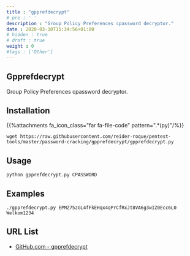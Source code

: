 ```yaml
---
title : "gpprefdecrypt"
# pre : ' '
description : "Group Policy Preferences cpassword decryptor."
date : 2020-03-10T15:34:56+01:00
# hidden : true
# draft : true
weight : 0
#tags : ['Other']
---
```


## Gpprefdecrypt

Group Policy Preferences cpassword decryptor.

## Installation

{{%attachments fa_icon_class="far fa-file-code" pattern=".*(py)"/%}}

```plain
wget https://raw.githubusercontent.com/reider-roque/pentest-tools/master/password-cracking/gpprefdecrypt/gpprefdecrypt.py
```

## Usage

```plain
python gpprefdecrypt.py CPASSWORD
```

## Examples

```plain
./gpprefdecrypt.py EPMZ75zGL4fFkEHqx4qPrCfRxJt8VA6g3wIZ0Ecc6L0
Welkom1234
```

## URL List

- [GitHub.com - gpprefdecrypt](https://github.com/reider-roque/pentest-tools/tree/master/password-cracking/gpprefdecrypt)
